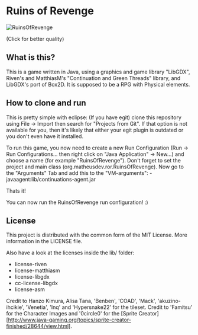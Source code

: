 [Screenshot]: http://dl.dropbox.com/u/45530199/Programs/RuinsOfRevenge/RuinsOfRevenge.png

# Ruins of Revenge

![RuinsOfRevenge][Screenshot]

(Click for better quality)

## What is this?

This is a game written in Java, using a graphics and game library "LibGDX", Riven's 
and MatthiasM's "Continuation and Green Threads" library, and LibGDX's port of Box2D.
It is supposed to be a RPG with Physical elements.

## How to clone and run

This is pretty simple with eclipse:
(If you have egit) clone this repository using File -> Import then search for "Projects from Git".
If that option is not available for you, then it's likely that either your egit plugin is outdated
or you don't even have it installed.

To run this game, you now need to create a new Run Configuration (Run -> Run Configurations... then
right click on "Java Application" -> New...) and choose a name (for example "RuinsOfRevenge"). Don't
forget to set the project and main class (org.matheusdev.ror.RuinsOfRevenge).
Now go to the "Arguments" Tab and add this to the "VM-arguments": -javaagent:lib/continuations-agent.jar

Thats it!

You can now run the RuinsOfRevenge run configuration! :)

## License

This project is distributed with the common form of the MIT License. More information in the LICENSE file.

Also have a look at the licenses inside the lib/ folder:
* license-riven
* license-matthiasm
* license-libgdx
* cc-license-libgdx
* license-asm

Credit to Hanzo Kimura, Alisa Tana, 'Benben', 'COAD', 'Mack', 'akuzino-ihcikie', 'Venetia', 'Inq' and
'Hypersnake22' for the tileset.
Credit to 'Famitsu' for the Character Images and '0circle0' for the [Sprite Creator][http://www.java-gaming.org/topics/sprite-creator-finished/28644/view.html].